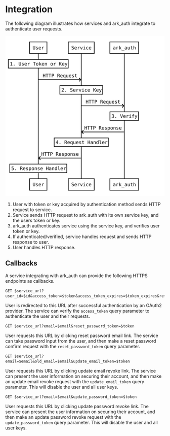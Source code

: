 # Integration

The following diagram illustrates how services and ark_auth integrate to authenticate user requests.

![User request verification](../asset/integration.svg)

1. User with token or key acquired by authentication method sends HTTP request to service.
2. Service sends HTTP request to ark_auth with its own service key, and the users token or key.
3. ark_auth authenticates service using the service key, and verifies user token or key.
4. If authenticated/verified, service handles request and sends HTTP response to user.
5. User handles HTTP response.

## Callbacks

A service integrating with ark_auth can provide the following HTTPS endpoints as callbacks.

```shell
GET $service_url?user_id=$id&access_token=$token&access_token_expires=$token_expires&refresh_token=$token&refresh_token_expires=$token_expires
```

User is redirected to this URL after successful authentication by an OAuth2 provider. The service can verify the `access_token` query parameter to authenticate the user and their requests.

```shell
GET $service_url?email=$email&reset_password_token=$token
```

User requests this URL by clicking reset password email link. The service can take password input from the user, and then make a reset password confirm request with the `reset_password_token` query parameter.

```shell
GET $service_url?email=$email&old_email=$email&update_email_token=$token
```

User requests this URL by clicking update email revoke link. The service can present the user information on securing their account, and then make an update email revoke request with the `update_email_token` query parameter. This will disable the user and all user keys.

```shell
GET $service_url?email=$email&update_password_token=$token
```

User requests this URL by clicking update password revoke link. The service can present the user information on securing their account, and then make an update password revoke request with the `update_password_token` query parameter. This will disable the user and all user keys.
